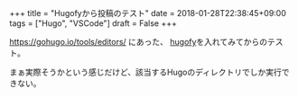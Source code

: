 +++
title = "Hugofyから投稿のテスト"
date = 2018-01-28T22:38:45+09:00
tags = ["Hugo", "VSCode"]
draft =  False
+++

https://gohugo.io/tools/editors/ にあった、 [hugofy](https://marketplace.visualstudio.com/items?itemName=akmittal.hugofy)を入れてみてからのテスト。

まぁ実際そうかという感じだけど、該当するHugoのディレクトリでしか実行できない。
